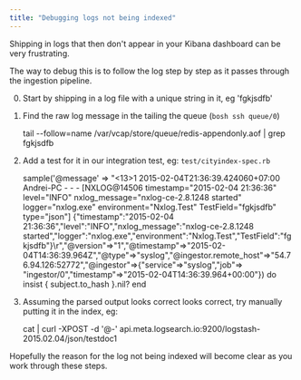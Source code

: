```yaml
---
title: "Debugging logs not being indexed"
---
```


Shipping in logs that then don't appear in your Kibana dashboard can be very frustrating.

The way to debug this is to follow the log step by step as it passes through the ingestion pipeline.

0. Start by shipping in a log file with a unique string in it, eg 'fgkjsdfb'

0. Find the raw log message in the tailing the queue (`bosh ssh queue/0`)

    tail --follow=name /var/vcap/store/queue/redis-appendonly.aof | grep fgkjsdfb

0. Add a test for it in our integration test, eg: `test/cityindex-spec.rb`
    
    sample('@message' => "<13>1 2015-02-04T21:36:39.424060+07:00 Andrei-PC - - - [NXLOG@14506 timestamp=\"2015-02-04 21:36:36\"     
    level=\"INFO\" nxlog_message=\"nxlog-ce-2.8.1248 started\" logger=\"nxlog.exe\" environment=\"Nxlog.Test\" TestField=\"fgkjsdfb\"     
    type=\"json\"] {\"timestamp\":\"2015-02-04 21:36:36\",\"level\":\"INFO\",\"nxlog_message\":\"nxlog-ce-2.8.1248     
    started\",\"logger\":\"nxlog.exe\",\"environment\":\"Nxlog.Test\",\"TestField\":\"fgkjsdfb\"}\r","@version"=>"1","@timestamp"=>"2015-02-    
    04T14:36:39.964Z","@type"=>"syslog","@ingestor.remote_host"=>"54.76.94.126:52772","@ingestor"=>{"service"=>"syslog","job"=>    
    "ingestor/0","timestamp"=>"2015-02-04T14:36:39.964+00:00"}) do
       insist { subject.to_hash }.nil?
     end

0. Assuming the parsed output looks correct looks correct, try manually putting it in the index, eg:

    cat | curl -XPOST -d '@-' api.meta.logsearch.io:9200/logstash-2015.02.04/json/testdoc1

Hopefully the reason for the log not being indexed will become clear as you work through these steps.